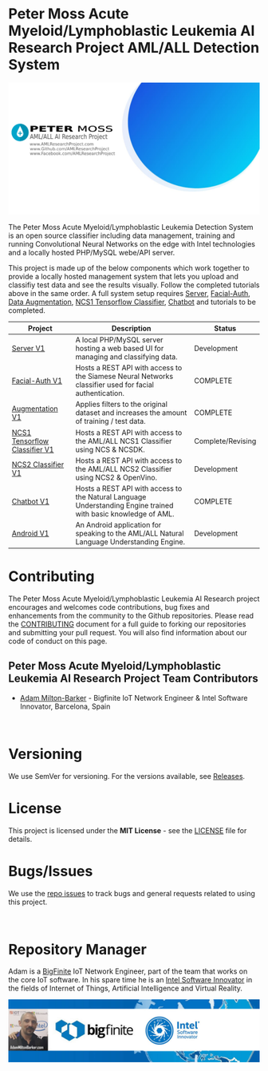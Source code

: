 # Peter Moss Acute Myeloid/Lymphoblastic Leukemia AI Research Project AML/ALL Detection System

![Peter Moss Acute Myeloid/Lymphoblastic Leukemia Detection System](Media/Images/banner.png)

The Peter Moss Acute Myeloid/Lymphoblastic Leukemia Detection System is an open source classifier including data management, training and running Convolutional Neural Networks on the edge with Intel technologies and a locally hosted PHP/MySQL webe/API server.

This project is made up of the below components which work together to provide a locally hosted management system that lets you upload and classifiy test data and see the results visually. Follow the completed tutorials above in the same order. A full system setup requires [Server](https://github.com/AMLResearchProject/AML-ALL-Detection-System/tree/master/Server/V1 "Server"), [Facial-Auth](https://github.com/AMLResearchProject/AML-ALL-Detection-System/tree/master/Facial-Auth/V1 "Facial-Auth"), [Data Augmentation](https://github.com/AMLResearchProject/AML-ALL-Detection-System/tree/master/Augmentation/V1 "Data Augmentation"), [NCS1 Tensorflow Classifier](https://github.com/AMLResearchProject/AML-ALL-Detection-System/tree/master/Classifiers/Movidius/NCS/Tensorflow/V1 "NCS1 Tensorflow Classifier"), [Chatbot](https://github.com/AMLResearchProject/AML-ALL-Detection-System/tree/master/Chatbot "Chatbot") and tutorials to be completed.

| Project                                                                                                                                                                            | Description                                                                                                    | Status            |
| ---------------------------------------------------------------------------------------------------------------------------------------------------------------------------------- | -------------------------------------------------------------------------------------------------------------- | ----------------- |
| [Server V1](https://github.com/AMLResearchProject/AML-ALL-Detection-System/tree/master/Server "Server V1")                                                                         | A local PHP/MySQL server hosting a web based UI for managing and classifying data.                             | Development       |
| [Facial-Auth V1](https://github.com/AMLResearchProject/AML-ALL-Detection-System/tree/master/Facial-Auth "Facial-Auth V1")                                                          | Hosts a REST API with access to the Siamese Neural Networks classifier used for facial authentication.         | COMPLETE          |
| [Augmentation V1](https://github.com/AMLResearchProject/AML-ALL-Detection-System/tree/master/Augmentation/V1 "Data Augmentation V1")                                               | Applies filters to the original dataset and increases the amount of training / test data.                      | COMPLETE          |
| [NCS1 Tensorflow Classifier V1](https://github.com/AMLResearchProject/AML-ALL-Detection-System/tree/master/Classifiers/Movidius/NCS/Tensorflow/V1 "NCS1 Tensorflow Classifier V1") | Hosts a REST API with access to the AML/ALL NCS1 Classifier using NCS & NCSDK.                                 | Complete/Revising |
| [NCS2 Classifier V1](https://github.com/AMLResearchProject/AML-ALL-Detection-System/tree/master/Classifiers/Movidius/NCS2/V1 "NCS2 Classifier V1")                                 | Hosts a REST API with access to the AML/ALL NCS2 Classifier using NCS2 & OpenVino.                             | Development       |
| [Chatbot V1](https://github.com/AMLResearchProject/AML-ALL-Detection-System/tree/master/Chatbot/V1 "Chatbot V1")                                                                   | Hosts a REST API with access to the Natural Language Understanding Engine trained with basic knowledge of AML. | COMPLETE          |
| [Android V1](https://github.com/AMLResearchProject/AML-ALL-Detection-System/tree/master/Android/V1 "Android V1")                                                                   | An Android application for speaking to the AML/ALL Natural Language Understanding Engine.                      | Development       |

# Contributing

The Peter Moss Acute Myeloid/Lymphoblastic Leukemia AI Research project encourages and welcomes code contributions, bug fixes and enhancements from the community to the Github repositories. Please read the [CONTRIBUTING](https://github.com/AMLResearchProject/AML-ALL-Detection-System/blob/master/CONTRIBUTING.md "CONTRIBUTING") document for a full guide to forking our repositories and submitting your pull request. You will also find information about our code of conduct on this page.

## Peter Moss Acute Myeloid/Lymphoblastic Leukemia AI Research Project Team Contributors

- [Adam Milton-Barker](https://github.com/AdamMiltonBarker "Adam Milton-Barker") - Bigfinite IoT Network Engineer & Intel Software Innovator, Barcelona, Spain

&nbsp;

# Versioning

We use SemVer for versioning. For the versions available, see [Releases](https://github.com/AMLResearchProject/AML-ALL-Detection-System/releases "Releases").

# License

This project is licensed under the **MIT License** - see the [LICENSE](https://github.com/AMLResearchProject/AML-ALL-Detection-System/blob/master/LICENSE "LICENSE") file for details.

# Bugs/Issues

We use the [repo issues](https://github.com/AMLResearchProject/AML-ALL-Detection-System/issues "repo issues") to track bugs and general requests related to using this project.

&nbsp;

# Repository Manager

Adam is a [BigFinite](https://www.bigfinite.com "BigFinite") IoT Network Engineer, part of the team that works on the core IoT software. In his spare time he is an [Intel Software Innovator](https://software.intel.com/en-us/intel-software-innovators/overview "Intel Software Innovator") in the fields of Internet of Things, Artificial Intelligence and Virtual Reality.

[![Adam Milton-Barker: BigFinte IoT Network Engineer & Intel® Software Innovator](Media/Images/Adam-Milton-Barker.jpg)](https://github.com/AdamMiltonBarker)
